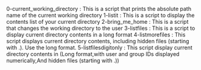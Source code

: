 0-current_working_directory : This is a script that prints the absolute path name of the current working directory
1-listit : This is a script to display the contents list of your current directory
2-bring_me_home : This is a script that changes the working directory to the user
3-listfiles : This is a script to display current directory contents in a long format
4-listmorefiles : This script displays current directory contents, including hidden files (starting with .). Use the long format.
5-listfilesdigitonly : This script display current directory contents in (Long format,with user and group IDs displayed numerically,And hidden files (starting with .))
